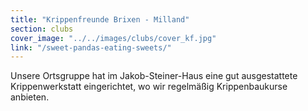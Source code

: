 ```yaml
---
title: "Krippenfreunde Brixen - Milland"
section: clubs
cover_image: "../../images/clubs/cover_kf.jpg"
link: "/sweet-pandas-eating-sweets/"
---
```

Unsere Ortsgruppe hat im Jakob-Steiner-Haus eine gut ausgestattete Krippenwerkstatt eingerichtet, wo wir regelmäßig Krippenbaukurse anbieten.